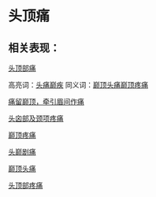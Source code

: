 # 头顶痛

## 相关表现：

[头顶部痛](https://zuoye.gmzyh.com/search?key=头顶部痛)
高亮词：[头痛巅疾](https://zuoye.gmzyh.com/search?key=头痛巅疾)  同义词：[巅顶头痛](https://zuoye.gmzyh.com/search?key=巅顶头痛)[巅顶疼痛](https://zuoye.gmzyh.com/search?key=巅顶疼痛)
[痛留巅顶，牵引眉间作痛](https://zuoye.gmzyh.com/search?key=痛留巅顶，牵引眉间作痛)
[头囟部及颈项疼痛](https://zuoye.gmzyh.com/search?key=头囟部及颈项疼痛)
[巅顶疼痛](https://zuoye.gmzyh.com/search?key=巅顶疼痛)
[头巅剧痛](https://zuoye.gmzyh.com/search?key=头巅剧痛)
[巅顶头痛](https://zuoye.gmzyh.com/search?key=巅顶头痛)
[头顶部疼痛](https://zuoye.gmzyh.com/search?key=头顶部疼痛)
